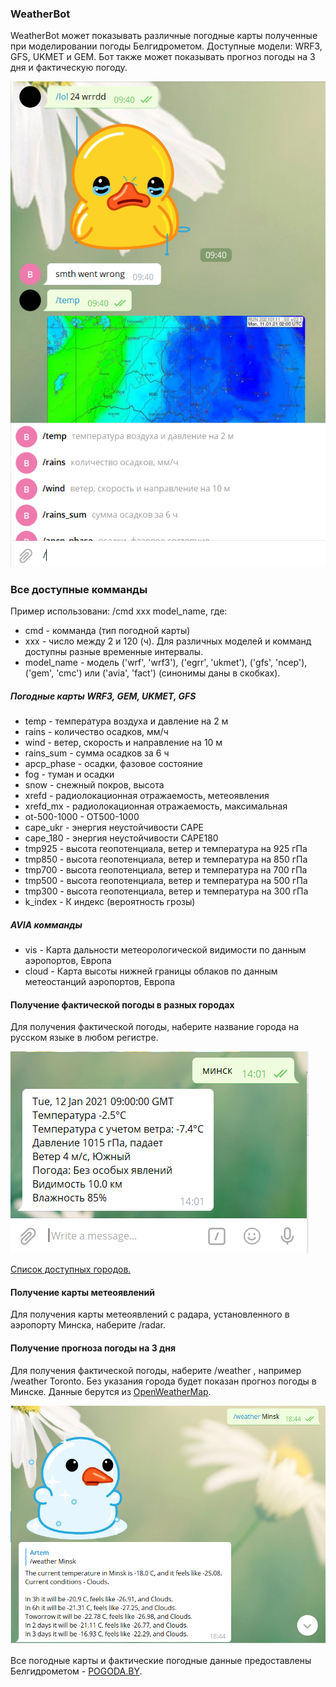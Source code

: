 ### WeatherBot
WeatherBot может показывать различные погодные карты полученные при моделировании погоды Белгидрометом. Доступные модели: WRF3, GFS, UKMET и GEM. Бот также может показывать прогноз погоды на 3 дня и фактическую погоду.

![](img/weather_bot.png)

### Все доступные комманды
Пример использовани: /cmd xxx model_name, где: 
- cmd - комманда (тип погодной карты)
- xxx - число между 2 и 120 (ч). Для различных моделей и комманд доступны разные временные интервалы.
- model_name - модель ('wrf', 'wrf3'), ('egrr', 'ukmet'), ('gfs', 'ncep'), ('gem', 'cmc') или ('avia', 'fact') (синонимы даны в скобках).
##### Погодные карты WRF3, GEM, UKMET, GFS
- temp - температура воздуха и давление на 2 м
- rains - количество осадков, мм/ч
- wind - ветер, скорость и направление на 10 м
- rains_sum - сумма осадков за 6 ч
- apcp_phase - осадки, фазовое состояние
- fog - туман и осадки
- snow - снежный покров, высота
- xrefd - радиолокационная отражаемость, метеоявления
- xrefd_mx - радиолокационная отражаемость, максимальная
- ot-500-1000 - OT500-1000
- cape_ukr - энергия неустойчивости CAPE
- cape_180 - энергия неустойчивости CAPE180
- tmp925 - высота геопотенциала, ветер и температура на 925 гПа
- tmp850 - высота геопотенциала, ветер и температура на 850 гПа
- tmp700 - высота геопотенциала, ветер и температура на 700 гПа
- tmp500 - высота геопотенциала, ветер и температура на 500 гПа
- tmp300 - высота геопотенциала, ветер и температура на 300 гПа
- k_index - К индекс (вероятность грозы)
##### AVIA комманды
- vis - Карта дальности метеорологической видимости по данным аэропортов, Европа
- cloud - Карта высоты нижней границы облаков по данным метеостанций аэропортов, Европа

#### Получение фактической погоды в разных городах
Для получения фактической погоды, наберите название города на русском языке в любом регистре.

![](img/current_weather.png)

[Список доступных городов.](https://www.pogoda.by/rss2/)

#### Получение карты метеоявлений
Для получения карты метеоявлений с радара, установленного в аэропорту Минска, наберите /radar.

#### Получение прогноза погоды на 3 дня
Для получения фактической погоды, наберите /weather <cityname>, например /weather Toronto. Без указания города будет показан прогноз погоды в Минске.
Данные берутся из [OpenWeatherMap](https://openweathermap.org/).

![](img/forecast.png)

Все погодные карты и фактические погодные данные предоставлены Белгидрометом - [POGODA.BY](https://www.pogoda.by/).
